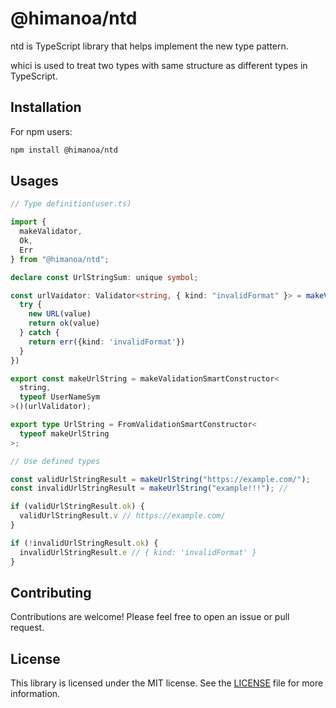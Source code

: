 # @himanoa/ntd

ntd is TypeScript library that helps implement the new type pattern.

whici is used to treat two types with same structure as different types in
TypeScript.

## Installation

For npm users:

```bash
npm install @himanoa/ntd
```

## Usages

```typescript
// Type definition(user.ts)

import {
  makeValidator,
  Ok,
  Err
} from "@himanoa/ntd";

declare const UrlStringSum: unique symbol;

const urlVaidator: Validator<string, { kind: "invalidFormat" }> = makeVaidator<string, { kind: 'invalidFormat' }>((ok, err) => (value) => {
  try {
    new URL(value)
    return ok(value)
  } catch {
    return err({kind: 'invalidFormat'})
  }
})

export const makeUrlString = makeValidationSmartConstructor<
  string,
  typeof UserNameSym
>()(urlValidator);

export type UrlString = FromValidationSmartConstructor<
  typeof makeUrlString
>;

// Use defined types

const validUrlStringResult = makeUrlString("https://example.com/");
const invalidUrlStringResult = makeUrlString("example!!!"); // 

if (validUrlStringResult.ok) {
  validUrlStringResult.v // https://example.com/
}

if (!invalidUrlStringResult.ok) {
  invalidUrlStringResult.e // { kind: 'invalidFormat' }
}
```

## Contributing

Contributions are welcome! Please feel free to open an issue or pull request.

## License

This library is licensed under the MIT license. See the [LICENSE](./LICENSE)
file for more information.
